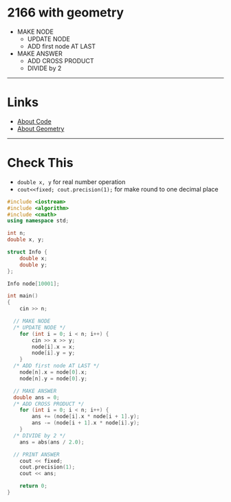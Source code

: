 # 2166 with geometry
- MAKE NODE
  - UPDATE NODE
  - ADD first node AT LAST
- MAKE ANSWER
  - ADD CROSS PRODUCT
  - DIVIDE by 2
---
# Links
- [About Code](https://webb-c.tistory.com/6)
- [About Geometry](https://gaussian37.github.io/math-algorithm-polygon_area/)
---
# Check This
- `double x, y` for real number operation
- `cout<<fixed; cout.precision(1);` for make round to one decimal place

```cpp
#include <iostream>
#include <algorithm>
#include <cmath>
using namespace std;

int n;
double x, y;

struct Info {
	double x;
	double y;
};

Info node[10001];

int main()
{
	cin >> n;

  // MAKE NODE
  /* UPDATE NODE */
	for (int i = 0; i < n; i++) {
		cin >> x >> y;
		node[i].x = x;
		node[i].y = y;
	}
  /* ADD first node AT LAST */
	node[n].x = node[0].x;
	node[n].y = node[0].y;

  // MAKE ANSWER
  double ans = 0;
  /* ADD CROSS PRODUCT */
	for (int i = 0; i < n; i++) {
		ans += (node[i].x * node[i + 1].y);
		ans -= (node[i + 1].x * node[i].y);
	}
  /* DIVIDE by 2 */
	ans = abs(ans / 2.0);

  // PRINT ANSWER
	cout << fixed;
	cout.precision(1);
	cout << ans;

	return 0;
}
```
